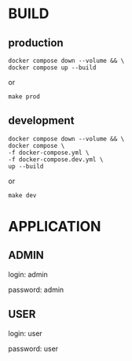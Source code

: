 # BUILD

## production

```
docker compose down --volume && \
docker compose up --build
```

or

`make prod`

## development

```
docker compose down --volume && \
docker compose \
-f docker-compose.yml \
-f docker-compose.dev.yml \
up --build
```

or

`make dev`

# APPLICATION

## ADMIN

login: admin

password: admin

## USER

login: user

password: user
